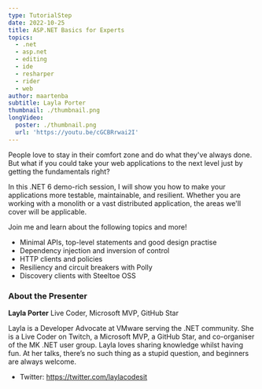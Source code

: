 ```yaml
---
type: TutorialStep
date: 2022-10-25
title: ASP.NET Basics for Experts
topics:
  - .net
  - asp.net
  - editing
  - ide
  - resharper
  - rider
  - web
author: maartenba
subtitle: Layla Porter
thumbnail: ./thumbnail.png
longVideo:
  poster: ./thumbnail.png
  url: 'https://youtu.be/cGCBRrwai2I'
---
```


People love to stay in their comfort zone and do what they've always done. But what if you could take your web applications to the next level just by getting the fundamentals right?

In this .NET 6 demo-rich session, I will show you how to make your applications more testable, maintainable, and resilient. Whether you are working with a monolith or a vast distributed application, the areas we'll cover will be applicable.

Join me and learn about the following topics and more!

- Minimal APIs, top-level statements and good design practise
- Dependency injection and inversion of control
- HTTP clients and policies
- Resiliency and circuit breakers with Polly
- Discovery clients with Steeltoe OSS


### About the Presenter

**Layla Porter** Live Coder, Microsoft MVP, GitHub Star

Layla is a Developer Advocate at VMware serving the .NET community. She is a Live Coder on Twitch, a Microsoft MVP, a GitHub Star, and co-organiser of the MK .NET user group. Layla loves sharing knowledge whilst having fun. At her talks, there’s no such thing as a stupid question, and beginners are always welcome.

* Twitter: https://twitter.com/laylacodesit
